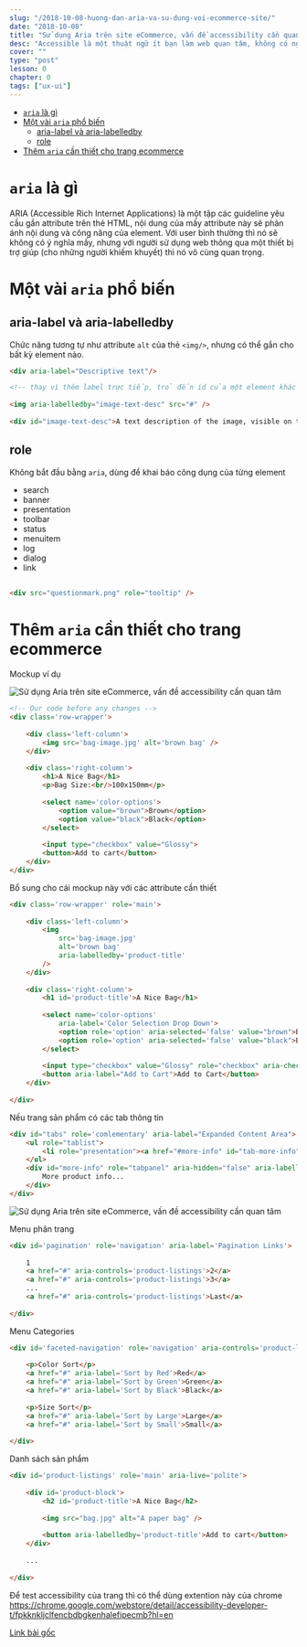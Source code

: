 ```yaml
---
slug: "/2018-10-08-huong-dan-aria-va-su-dung-voi-ecommerce-site/"
date: "2018-10-08"
title: "Sử dụng Aria trên site eCommerce, vấn đề accessibility cần quan tâm"
desc: "Accessible là một thuật ngữ ít bạn làm web quan tâm, không có nghĩa là nó không tồn tại, cũng tham khảo những aria nào cần bổ sung cho trang ecommerce"
cover: ""
type: "post"
lesson: 0
chapter: 0
tags: ["ux-ui"]
---
```


<!-- TOC -->

- [`aria` là gì](#aria-là-gì)
- [Một vài `aria` phổ biến](#một-vài-aria-phổ-biến)
  - [aria-label và aria-labelledby](#aria-label-và-aria-labelledby)
  - [role](#role)
- [Thêm `aria` cần thiết cho trang ecommerce](#thêm-aria-cần-thiết-cho-trang-ecommerce)

<!-- /TOC -->

# `aria` là gì

ARIA (Accessible Rich Internet Applications) là một tập các guideline yêu cầu gắn attribute trên thẻ HTML, nội dung của mấy attribute này sẽ phản ánh nội dung và công năng của element. Với user bình thường thì nó sẽ không có ý nghĩa mấy, nhưng với người sử dụng web thông qua một thiết bị trợ giúp (cho những người khiếm khuyết) thì nó vô cùng quan trọng.

# Một vài `aria` phổ biến

## aria-label và aria-labelledby

Chức năng tương tự như attribute `alt` của thẻ `<img/>`, nhưng có thể gắn cho bất kỳ element nào.

```html
<div aria-label="Descriptive text"/>

<!-- thay vì thêm label trực tiếp, trỏ đến id của một element khác để làm label -->
 
<img aria-labelledby="image-text-desc" src="#" />
 
<div id="image-text-desc">A text description of the image, visible on the screen</div>

```

## role

Không bắt đầu bằng `aria`, dùng để khai báo công dụng của từng element

- search
- banner
- presentation
- toolbar
- status
- menuitem
- log
- dialog
- link

```html
 
<div src="questionmark.png" role="tooltip" />
```

# Thêm `aria` cần thiết cho trang ecommerce

Mockup ví dụ

![Sử dụng Aria trên site eCommerce, vấn đề accessibility cần quan tâm](https://cms-assets.tutsplus.com/uploads/users/1526/posts/31890/image/untitled_page.png)

```html
<!-- Our code before any changes -->
<div class='row-wrapper'>
 
    <div class='left-column'>
        <img src='bag-image.jpg' alt='brown bag' />
    </div>
 
    <div class='right-column'>
        <h1>A Nice Bag</h1>
        <p>Bag Size:<br/>100x150mm</p>
 
        <select name='color-options'>
            <option value="brown">Brown</option>
            <option value="black">Black</option>
        </select>
 
        <input type="checkbox" value="Glossy"> 
        <button>Add to cart</button>
    </div> 
</div>
```

Bổ sung cho cái mockup này với các attribute cần thiết

```html
<div class='row-wrapper' role='main'>
 
    <div class='left-column'>
        <img
            src='bag-image.jpg'
            alt='brown bag'
            aria-labelledby='product-title'
        />
    </div>
 
    <div class='right-column'>
        <h1 id='product-title'>A Nice Bag</h1>
         
        <select name='color-options'
            aria-label='Color Selection Drop Down'>
            <option role='option' aria-selected='false' value="brown">Brown</option>
            <option role='option' aria-selected='false' value="black">Black</option>
        </select>
     
        <input type="checkbox" value="Glossy" role="checkbox" aria-checked="false" aria-label='Glossy Bag?'><br>
        <button aria-label="Add to Cart">Add to Cart</button>
    </div>
     
</div>
```

Nếu trang sản phẩm có các tab thông tin

```html
<div id="tabs" role='comlementary' aria-label="Expanded Content Area">
    <ul role="tablist">
        <li role="presentation"><a href="#more-info" id="tab-more-info" role="tab" aria-selected="true" tabindex="0">Product Info</a></li>
    </ul>
    <div id="more-info" role="tabpanel" aria-hidden="false" aria-labelledby="tab-more-info">
        More product info...
    </div>
</div>
```

![Sử dụng Aria trên site eCommerce, vấn đề accessibility cần quan tâm](https://cms-assets.tutsplus.com/uploads/users/769/posts/31890/image/untitled_page.png)

Menu phân trang

```html
<div id='pagination' role='navigation' aria-label='Pagination Links'>
 
    1
    <a href="#" aria-controls='product-listings'>2</a>
    <a href="#" aria-controls='product-listings'>3</a>
    ...
    <a href="#" aria-controls='product-listings'>Last</a>
 
</div>
```

Menu Categories

```html
<div id='faceted-navigation' role='navigation' aria-controls='product-listings'>
 
    <p>Color Sort</p>
    <a href="#" aria-label='Sort by Red'>Red</a>
    <a href="#" aria-label='Sort by Green'>Green</a>
    <a href="#" aria-label='Sort by Black'>Black</a>
 
    <p>Size Sort</p>
    <a href="#" aria-label='Sort by Large'>Large</a>
    <a href="#" aria-label='Sort by Small'>Small</a>
 
</div>
```

Danh sách sản phẩm

```html
<div id='product-listings' role='main' aria-live='polite'>
 
    <div id='product-block'>
        <h2 id='product-title'>A Nice Bag</h2>
 
        <img src="bag.jpg" alt="A paper bag" />
 
        <button aria-labelledby='product-title'>Add to cart</button>
    </div>
     
    ...
 
</div>
```

Để test accessibility của trang thì có thể dùng extention này của chrome  https://chrome.google.com/webstore/detail/accessibility-developer-t/fpkknkljclfencbdbgkenhalefipecmb?hl=en



[Link bài gốc](https://code.tutsplus.com/tutorials/hands-on-with-aria-ecommerce-implementations--cms-31890)